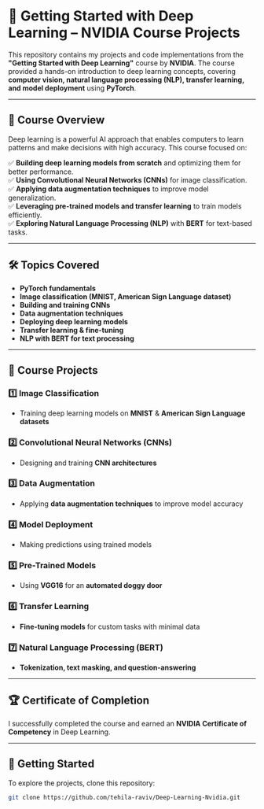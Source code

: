 # 🚀 Getting Started with Deep Learning – NVIDIA Course Projects

This repository contains my projects and code implementations from the **"Getting Started with Deep Learning"** course by **NVIDIA**. The course provided a hands-on introduction to deep learning concepts, covering **computer vision, natural language processing (NLP), transfer learning, and model deployment** using **PyTorch**.

---

## 📌 Course Overview  
Deep learning is a powerful AI approach that enables computers to learn patterns and make decisions with high accuracy. This course focused on:  

✅ **Building deep learning models from scratch** and optimizing them for better performance.  
✅ **Using Convolutional Neural Networks (CNNs)** for image classification.  
✅ **Applying data augmentation techniques** to improve model generalization.  
✅ **Leveraging pre-trained models and transfer learning** to train models efficiently.  
✅ **Exploring Natural Language Processing (NLP)** with **BERT** for text-based tasks.  

---

## 🛠 Topics Covered  
- **PyTorch fundamentals**  
- **Image classification (MNIST, American Sign Language dataset)**  
- **Building and training CNNs**  
- **Data augmentation techniques**  
- **Deploying deep learning models**  
- **Transfer learning & fine-tuning**  
- **NLP with BERT for text processing**  

---

## 📂 Course Projects  

### **1️⃣ Image Classification**  
- Training deep learning models on **MNIST** & **American Sign Language datasets**  

### **2️⃣ Convolutional Neural Networks (CNNs)**  
- Designing and training **CNN architectures**  

### **3️⃣ Data Augmentation**  
- Applying **data augmentation techniques** to improve model accuracy  

### **4️⃣ Model Deployment**  
- Making predictions using trained models  

### **5️⃣ Pre-Trained Models**  
- Using **VGG16** for an **automated doggy door**  

### **6️⃣ Transfer Learning**  
- **Fine-tuning models** for custom tasks with minimal data  

### **7️⃣ Natural Language Processing (BERT)**  
- **Tokenization, text masking, and question-answering**  

---

## 🏆 Certificate of Completion  
I successfully completed the course and earned an **NVIDIA Certificate of Competency** in Deep Learning.  

---

## 🚀 Getting Started  
To explore the projects, clone this repository:  

```sh
git clone https://github.com/tehila-raviv/Deep-Learning-Nvidia.git
